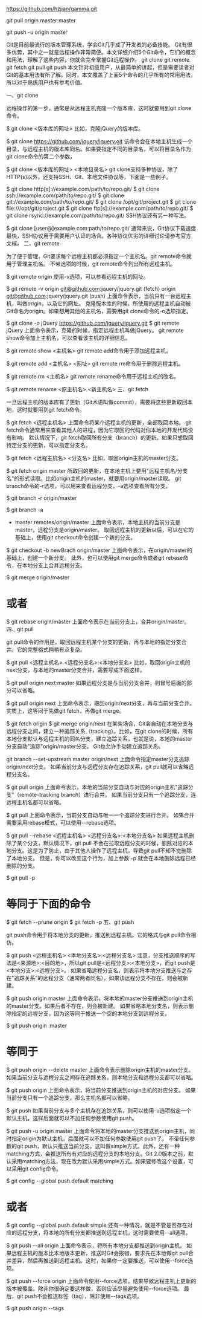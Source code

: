 
https://github.com/hzjian/gamma.git

git pull origin master:master

git push -u origin master



Git是目前最流行的版本管理系统，学会Git几乎成了开发者的必备技能。
Git有很多优势，其中之一就是远程操作非常简便。本文详细介绍5个Git命令，它们的概念和用法，理解了这些内容，你就会完全掌握Git远程操作。
git clone
git remote
git fetch
git pull
git push
本文针对初级用户，从最简单的讲起，但是需要读者对Git的基本用法有所了解。同时，本文覆盖了上面5个命令的几乎所有的常用用法，所以对于熟练用户也有参考价值。

一、git clone

远程操作的第一步，通常是从远程主机克隆一个版本库，这时就要用到git clone命令。

$ git clone <版本库的网址>
比如，克隆jQuery的版本库。

$ git clone https://github.com/jquery/jquery.git
该命令会在本地主机生成一个目录，与远程主机的版本库同名。如果要指定不同的目录名，可以将目录名作为git clone命令的第二个参数。

$ git clone <版本库的网址> <本地目录名>
git clone支持多种协议，除了HTTP(s)以外，还支持SSH、Git、本地文件协议等，下面是一些例子。

$ git clone http[s]://example.com/path/to/repo.git/
$ git clone ssh://example.com/path/to/repo.git/
$ git clone git://example.com/path/to/repo.git/
$ git clone /opt/git/project.git
$ git clone file:///opt/git/project.git
$ git clone ftp[s]://example.com/path/to/repo.git/
$ git clone rsync://example.com/path/to/repo.git/
SSH协议还有另一种写法。

$ git clone [user@]example.com:path/to/repo.git/
通常来说，Git协议下载速度最快，SSH协议用于需要用户认证的场合。各种协议优劣的详细讨论请参考官方文档。
二、git remote

为了便于管理，Git要求每个远程主机都必须指定一个主机名。git remote命令就用于管理主机名。
不带选项的时候，git remote命令列出所有远程主机。

$ git remote
origin
使用-v选项，可以参看远程主机的网址。

$ git remote -v
origin git@github.com:jquery/jquery.git (fetch)
origin git@github.com:jquery/jquery.git (push)
上面命令表示，当前只有一台远程主机，叫做origin，以及它的网址。
克隆版本库的时候，所使用的远程主机自动被Git命名为origin。如果想用其他的主机名，需要用git clone命令的-o选项指定。

$ git clone -o jQuery https://github.com/jquery/jquery.git
$ git remote
jQuery
上面命令表示，克隆的时候，指定远程主机叫做jQuery。
git remote show命令加上主机名，可以查看该主机的详细信息。

$ git remote show <主机名>
git remote add命令用于添加远程主机。

$ git remote add <主机名> <网址>
git remote rm命令用于删除远程主机。

$ git remote rm <主机名>
git remote rename命令用于远程主机的改名。

$ git remote rename <原主机名> <新主机名>
三、git fetch

一旦远程主机的版本库有了更新（Git术语叫做commit），需要将这些更新取回本地，这时就要用到git fetch命令。

$ git fetch <远程主机名>
上面命令将某个远程主机的更新，全部取回本地。
git fetch命令通常用来查看其他人的进程，因为它取回的代码对你本地的开发代码没有影响。
默认情况下，git fetch取回所有分支（branch）的更新。如果只想取回特定分支的更新，可以指定分支名。

$ git fetch <远程主机名> <分支名>
比如，取回origin主机的master分支。

$ git fetch origin master
所取回的更新，在本地主机上要用"远程主机名/分支名"的形式读取。比如origin主机的master，就要用origin/master读取。
git branch命令的-r选项，可以用来查看远程分支，-a选项查看所有分支。

$ git branch -r
origin/master

$ git branch -a
* master
remotes/origin/master
上面命令表示，本地主机的当前分支是master，远程分支是origin/master。
取回远程主机的更新以后，可以在它的基础上，使用git checkout命令创建一个新的分支。

$ git checkout -b newBrach origin/master
上面命令表示，在origin/master的基础上，创建一个新分支。
此外，也可以使用git merge命令或者git rebase命令，在本地分支上合并远程分支。

$ git merge origin/master
# 或者
$ git rebase origin/master
上面命令表示在当前分支上，合并origin/master。
四、git pull

git pull命令的作用是，取回远程主机某个分支的更新，再与本地的指定分支合并。它的完整格式稍稍有点复杂。

$ git pull <远程主机名> <远程分支名>:<本地分支名>
比如，取回origin主机的next分支，与本地的master分支合并，需要写成下面这样。

$ git pull origin next:master
如果远程分支是与当前分支合并，则冒号后面的部分可以省略。

$ git pull origin next
上面命令表示，取回origin/next分支，再与当前分支合并。实质上，这等同于先做git fetch，再做git merge。

$ git fetch origin
$ git merge origin/next
在某些场合，Git会自动在本地分支与远程分支之间，建立一种追踪关系（tracking）。比如，在git clone的时候，所有本地分支默认与远程主机的同名分支，建立追踪关系，也就是说，本地的master分支自动"追踪"origin/master分支。
Git也允许手动建立追踪关系。

git branch --set-upstream master origin/next
上面命令指定master分支追踪origin/next分支。
如果当前分支与远程分支存在追踪关系，git pull就可以省略远程分支名。

$ git pull origin
上面命令表示，本地的当前分支自动与对应的origin主机"追踪分支"（remote-tracking branch）进行合并。
如果当前分支只有一个追踪分支，连远程主机名都可以省略。

$ git pull
上面命令表示，当前分支自动与唯一一个追踪分支进行合并。
如果合并需要采用rebase模式，可以使用--rebase选项。

$ git pull --rebase <远程主机名> <远程分支名>:<本地分支名>
如果远程主机删除了某个分支，默认情况下，git pull 不会在拉取远程分支的时候，删除对应的本地分支。这是为了防止，由于其他人操作了远程主机，导致git pull不知不觉删除了本地分支。
但是，你可以改变这个行为，加上参数 -p 就会在本地删除远程已经删除的分支。

$ git pull -p
# 等同于下面的命令
$ git fetch --prune origin
$ git fetch -p
五、git push

git push命令用于将本地分支的更新，推送到远程主机。它的格式与git pull命令相仿。

$ git push <远程主机名> <本地分支名>:<远程分支名>
注意，分支推送顺序的写法是<来源地>:<目的地>，所以git pull是<远程分支>:<本地分支>，而git push是<本地分支>:<远程分支>。
如果省略远程分支名，则表示将本地分支推送与之存在"追踪关系"的远程分支（通常两者同名），如果该远程分支不存在，则会被新建。

$ git push origin master
上面命令表示，将本地的master分支推送到origin主机的master分支。如果后者不存在，则会被新建。
如果省略本地分支名，则表示删除指定的远程分支，因为这等同于推送一个空的本地分支到远程分支。

$ git push origin :master
# 等同于
$ git push origin --delete master
上面命令表示删除origin主机的master分支。
如果当前分支与远程分支之间存在追踪关系，则本地分支和远程分支都可以省略。

$ git push origin
上面命令表示，将当前分支推送到origin主机的对应分支。
如果当前分支只有一个追踪分支，那么主机名都可以省略。

$ git push
如果当前分支与多个主机存在追踪关系，则可以使用-u选项指定一个默认主机，这样后面就可以不加任何参数使用git push。

$ git push -u origin master
上面命令将本地的master分支推送到origin主机，同时指定origin为默认主机，后面就可以不加任何参数使用git push了。
不带任何参数的git push，默认只推送当前分支，这叫做simple方式。此外，还有一种matching方式，会推送所有有对应的远程分支的本地分支。Git 2.0版本之前，默认采用matching方法，现在改为默认采用simple方式。如果要修改这个设置，可以采用git config命令。

$ git config --global push.default matching
# 或者
$ git config --global push.default simple
还有一种情况，就是不管是否存在对应的远程分支，将本地的所有分支都推送到远程主机，这时需要使用--all选项。

$ git push --all origin
上面命令表示，将所有本地分支都推送到origin主机。
如果远程主机的版本比本地版本更新，推送时Git会报错，要求先在本地做git pull合并差异，然后再推送到远程主机。这时，如果你一定要推送，可以使用--force选项。

$ git push --force origin
上面命令使用--force选项，结果导致远程主机上更新的版本被覆盖。除非你很确定要这样做，否则应该尽量避免使用--force选项。
最后，git push不会推送标签（tag），除非使用--tags选项。

$ git push origin --tags

